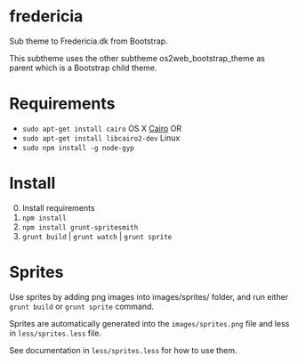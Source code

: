 fredericia
===============

Sub theme to Fredericia.dk from Bootstrap.

This subtheme uses the other subtheme os2web_bootstrap_theme as parent which is
a Bootstrap child theme.

Requirements
============

- ``sudo apt-get install cairo`` OS X [Cairo](http://cairographics.org/download/)
OR
- ``sudo apt-get install libcairo2-dev`` Linux
- ``sudo npm install -g node-gyp``

Install
=======
0. Install requirements
1. ``npm install``
2. ``npm install grunt-spritesmith``
2. ``grunt build`` | ``grunt watch`` | ``grunt sprite``

Sprites
=======

Use sprites by adding png images into images/sprites/ folder, and run either
``grunt build`` or ``grunt sprite`` command.

Sprites are automatically generated into the ``images/sprites.png`` file and
less in ``less/sprites.less`` file.

See documentation in ``less/sprites.less`` for how to use them.